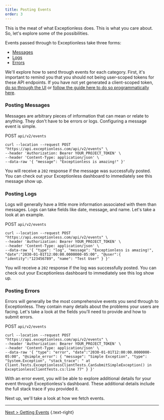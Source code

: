 ```yaml
---
title: Posting Events
order: 3
---
```


This is the meat of what Exceptionless does. This is what you care about. So, let's explore some of the possibilities. 

Events passed through to Exceptionless take three forms: 

* [Messages](#posting-messages)  
* [Logs](#posting-logs)  
* [Errors](#posting-events)  

We'll explore how to send through events for each category. First, it's important to remind you that you should not being user-scoped tokens for these API endpoints. If you have not yet generated a client-scoped token, [do so through the UI](../project-settings.md) or [follow the guide here to do so programmatically here](./project-tokens.md).

### Posting Messages

Messages are arbitrary pieces of information that can mean or relate to anything. They don't have to be errors or logs. Configuring a message event is simple. 

POST `api/v2/events`  

```
curl --location --request POST "https://api.exceptionless.com/api/v2/events" \
--header 'Authorization: Bearer YOUR_PROJECT_TOKEN' \
--header 'Content-Type: application/json' \
--data-raw '{ "message": "Exceptionless is amazing!" }'
```

You will receive a `202` response if the message was successfully posted. You can check out your Exceptionless dashboard to immediately see this message show up. 


### Posting Logs  

Logs will generally have a little more information associated with them than messages. Logs can take fields like date, message, and name. Let's take a look at an example. 

POST `api/v2/events` 

```
curl --location --request POST "https://api.exceptionless.com/api/v2/events" \
--header 'Authorization: Bearer YOUR_PROJECT_TOKEN' \
--header 'Content-Type: application/json' \
--data-raw '{ "type": "log", "message": "Exceptionless is amazing!", "date":"2030-01-01T12:00:00.0000000-05:00", "@user":{ "identity":"123456789", "name": "Test User" } }'
```

You will receive a `202` response if the log was successfully posted. You can check out your Exceptionless dashboard to immediately see this log show up. 

### Posting Errors  

Errors will generally be the most comprehensive events you send through to Exceptionless. They contain many details about the problems your users are facing. Let's take a look at the fields you'll need to provide and how to submit errors. 

POST `api/v2/events` 

```
curl --location --request POST "https://api.exceptionless.com/api/v2/events" \
--header 'Authorization: Bearer YOUR_PROJECT_TOKEN' \
--header 'Content-Type: application/json' \
--data-raw '{ "type": "error", "date":"2030-01-01T12:00:00.0000000-05:00", "@simple_error": { "message": "Simple Exception", "type": "System.Exception", "stack_trace": " at Client.Tests.ExceptionlessClientTests.CanSubmitSimpleException() in ExceptionlessClientTests.cs:line 77" } }'
```

With an error event, you will be able to explore additional details for your event through Exceptionless's dashboard. These additional details include the full stack trace if you provided it. 

Next up, we'll take a look at how we fetch events. 

---

[Next > Getting Events](getting-events.md) {.text-right}
